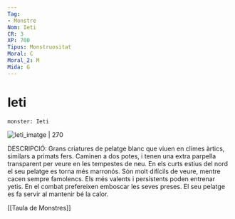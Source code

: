 ```yaml
---
Tag:
- Monstre
Nom: Ieti
CR: 3
XP: 700
Tipus: Monstruositat
Moral: C
Moral_2: M
Mida: G
---
```

# Ieti

```statblock
monster: Ieti
```

![Ieti_imatge | 270](https://static.wikia.nocookie.net/forgottenrealms/images/d/dc/Yeti-5e.jpg/revision/latest/scale-to-width-down/350?cb=20171011140831)

DESCRIPCIÓ: 
Grans criatures de pelatge blanc que viuen en climes àrtics, similars a primats fers. Caminen a dos potes, i tenen una extra parpella transparent per veure en les tempestes de neu. En els curts estius del nord el seu pelatge es torna més marronós. Són molt difícils de veure, mentre cacen sempre famolencs. Els més valents i persistents poden entrenar yetis. En el combat prefereixen emboscar les seves preses. El seu pelatge es fa servir al mantenir bé la calor.

[[Taula de Monstres]]